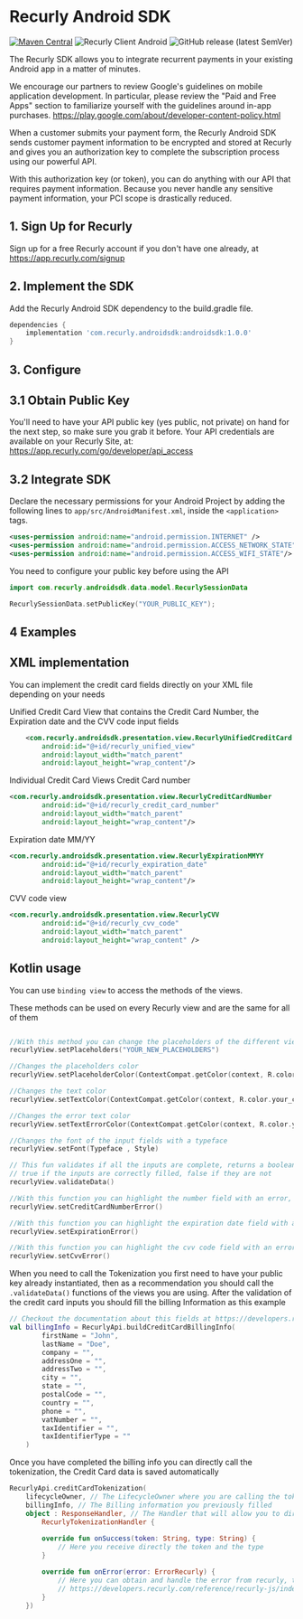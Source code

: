 # Recurly Android SDK
[![Maven Central](https://img.shields.io/static/v1?label=Maven%20Central&message=recurly&color=purple)](https://search.maven.org/artifact/com.recurly/android-sdk) ![Recurly Client Android](https://github.com/recurly/recurly-client-android/actions/workflows/ci-test.yaml/badge.svg?branch=master) ![GitHub release (latest SemVer)](https://img.shields.io/github/v/release/recurly/recurly-client-android?sort=semver)

The Recurly SDK allows you to integrate recurrent payments in your existing Android app in a matter of minutes.

We encourage our partners to review Google's guidelines on mobile application development. In particular, please review the "Paid and Free Apps" section to familiarize yourself with the guidelines around in-app purchases. https://play.google.com/about/developer-content-policy.html

When a customer submits your payment form, the Recurly Android SDK sends customer payment information to be encrypted and stored at Recurly and gives you an authorization key to complete the subscription process using our powerful API.

With this authorization key (or token), you can do anything with our API that requires payment information. Because you never handle any sensitive payment information, your PCI scope is drastically reduced.

## 1. Sign Up for Recurly

Sign up for a free Recurly account if you don't have one already, at https://app.recurly.com/signup

## 2. Implement the SDK

Add the Recurly Android SDK dependency to the build.gradle file.

```groovy
dependencies {
    implementation 'com.recurly.androidsdk:androidsdk:1.0.0'
}
```

## 3. Configure

## 3.1 Obtain Public Key

You'll need to have your API public key (yes public, not private) on hand for the next step, so make sure you grab it before. Your API credentials are available on your Recurly Site, at: https://app.recurly.com/go/developer/api_access

## 3.2 Integrate SDK

Declare the necessary permissions for your Android Project by adding the following lines to `app/src/AndroidManifest.xml`, inside the `<application>` tags.

```xml
<uses-permission android:name="android.permission.INTERNET" />
<uses-permission android:name="android.permission.ACCESS_NETWORK_STATE" />
<uses-permission android:name="android.permission.ACCESS_WIFI_STATE"/>
```

You need to configure your public key before using the API

```kotlin
import com.recurly.androidsdk.data.model.RecurlySessionData
```
```kotlin
RecurlySessionData.setPublicKey("YOUR_PUBLIC_KEY");
```

## 4 Examples

## XML implementation

You can implement the credit card fields directly on your XML file depending on your needs

Unified Credit Card View that contains the Credit Card Number, the Expiration date and the CVV code input fields
```xml
    <com.recurly.androidsdk.presentation.view.RecurlyUnifiedCreditCard
        android:id="@+id/recurly_unified_view"
        android:layout_width="match_parent"
        android:layout_height="wrap_content"/>
```

Individual Credit Card Views
Credit Card number
```xml
<com.recurly.androidsdk.presentation.view.RecurlyCreditCardNumber
        android:id="@+id/recurly_credit_card_number"
        android:layout_width="match_parent"
        android:layout_height="wrap_content"/>
```

Expiration date MM/YY
```xml
<com.recurly.androidsdk.presentation.view.RecurlyExpirationMMYY
        android:id="@+id/recurly_expiration_date"
        android:layout_width="match_parent"
        android:layout_height="wrap_content"/>
```

CVV code view
```xml
<com.recurly.androidsdk.presentation.view.RecurlyCVV
        android:id="@+id/recurly_cvv_code"
        android:layout_width="match_parent"
        android:layout_height="wrap_content" />
```

## Kotlin usage

You can use `binding view` to access the methods of the views.

These methods can be used on every Recurly view and are the same for all of them

```kotlin

//With this method you can change the placeholders of the different views
recurlyView.setPlaceholders("YOUR_NEW_PLACEHOLDERS")

//Changes the placeholders color
recurlyView.setPlaceholderColor(ContextCompat.getColor(context, R.color.your_color))

//Changes the text color
recurlyView.setTextColor(ContextCompat.getColor(context, R.color.your_color))

//Changes the error text color
recurlyView.setTextErrorColor(ContextCompat.getColor(context, R.color.your_color))

//Changes the font of the input fields with a typeface
recurlyView.setFont(Typeface , Style)

// This fun validates if all the inputs are complete, returns a boolean 
// true if the inputs are correctly filled, false if they are not
recurlyView.validateData()

//With this function you can highlight the number field with an error, this is useful if you find an error with the tokenization
recurlyView.setCreditCardNumberError()

//With this function you can highlight the expiration date field with an error, this is useful if you find an error with the tokenization
recurlyView.setExpirationError()

//With this function you can highlight the cvv code field with an error, this is useful if you find an error with the tokenization
recurlyView.setCvvError()
```

When you need to call the Tokenization you first need to have your public key already instantiated, then as a recommendation you should call the `.validateData()` functions of the views you are using.
After the validation of the credit card inputs you should fill the billing Information as this example
```kotlin
// Checkout the documentation about this fields at https://developers.recurly.com/reference/recurly-js/index.html
val billingInfo = RecurlyApi.buildCreditCardBillingInfo(
        firstName = "John",
        lastName = "Doe",
        company = "",
        addressOne = "",
        addressTwo = "",
        city = "",
        state = "",
        postalCode = "",
        country = "",
        phone = "",
        vatNumber = "",
        taxIdentifier = "",
        taxIdentifierType = ""
    ) 
```

Once you have completed the billing info you can directly call the tokenization, the Credit Card data is saved automatically  

```kotlin
RecurlyApi.creditCardTokenization(
    lifecycleOwner, // The LifecycleOwner where you are calling the tokenization
    billingInfo, // The Billing information you previously filled
    object : ResponseHandler, // The Handler that will allow you to directly get a success or error response
        RecurlyTokenizationHandler {
        
        override fun onSuccess(token: String, type: String) {
            // Here you receive directly the token and the type
        }

        override fun onError(error: ErrorRecurly) {
            // Here you can obtain and handle the error from recurly, to have a deep look at the error codes checkout
            // https://developers.recurly.com/reference/recurly-js/index.html#validation
        }
    })
```
